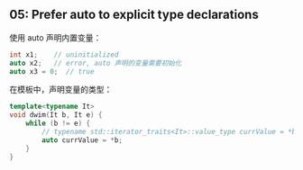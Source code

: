 

## 05: Prefer auto to explicit type declarations 

使用 auto 声明内置变量：

```cpp
int x1;    // uninitialized
auto x2;   // error, auto 声明的变量需要初始化
auto x3 = 0;  // true
```

在模板中，声明变量的类型：

```cpp
template<typename It>
void dwim(It b, It e) {
    while (b != e) {
        // typename std::iterator_traits<It>::value_type currValue = *b;
        auto currValue = *b;
    }
}
```